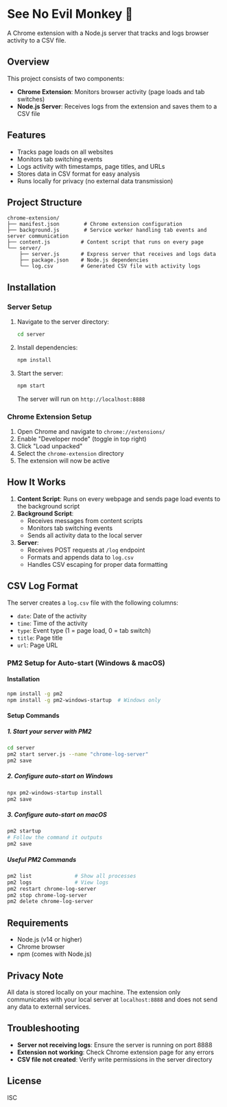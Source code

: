 # See No Evil Monkey 🙈

A Chrome extension with a Node.js server that tracks and logs browser activity to a CSV file.

## Overview

This project consists of two components:
- **Chrome Extension**: Monitors browser activity (page loads and tab switches)
- **Node.js Server**: Receives logs from the extension and saves them to a CSV file

## Features

- Tracks page loads on all websites
- Monitors tab switching events
- Logs activity with timestamps, page titles, and URLs
- Stores data in CSV format for easy analysis
- Runs locally for privacy (no external data transmission)

## Project Structure

```
chrome-extension/
├── manifest.json        # Chrome extension configuration
├── background.js        # Service worker handling tab events and server communication
├── content.js          # Content script that runs on every page
└── server/
    ├── server.js       # Express server that receives and logs data
    ├── package.json    # Node.js dependencies
    └── log.csv         # Generated CSV file with activity logs
```

## Installation

### Server Setup

1. Navigate to the server directory:
   ```bash
   cd server
   ```

2. Install dependencies:
   ```bash
   npm install
   ```

3. Start the server:
   ```bash
   npm start
   ```
   The server will run on `http://localhost:8888`

### Chrome Extension Setup

1. Open Chrome and navigate to `chrome://extensions/`
2. Enable "Developer mode" (toggle in top right)
3. Click "Load unpacked"
4. Select the `chrome-extension` directory
5. The extension will now be active

## How It Works

1. **Content Script**: Runs on every webpage and sends page load events to the background script
2. **Background Script**:
   - Receives messages from content scripts
   - Monitors tab switching events
   - Sends all activity data to the local server
3. **Server**:
   - Receives POST requests at `/log` endpoint
   - Formats and appends data to `log.csv`
   - Handles CSV escaping for proper data formatting

## CSV Log Format

The server creates a `log.csv` file with the following columns:
- `date`: Date of the activity
- `time`: Time of the activity
- `type`: Event type (1 = page load, 0 = tab switch)
- `title`: Page title
- `url`: Page URL

### PM2 Setup for Auto-start (Windows & macOS)

#### Installation
```bash
npm install -g pm2
npm install -g pm2-windows-startup  # Windows only
```

#### Setup Commands

##### 1. Start your server with PM2
```bash
cd server
pm2 start server.js --name "chrome-log-server"
pm2 save
```

##### 2. Configure auto-start on Windows
```bash
npx pm2-windows-startup install
pm2 save
```

##### 3. Configure auto-start on macOS
```bash
pm2 startup
# Follow the command it outputs
pm2 save
```

##### Useful PM2 Commands
```bash
pm2 list              # Show all processes
pm2 logs              # View logs
pm2 restart chrome-log-server
pm2 stop chrome-log-server
pm2 delete chrome-log-server
```

## Requirements

- Node.js (v14 or higher)
- Chrome browser
- npm (comes with Node.js)

## Privacy Note

All data is stored locally on your machine. The extension only communicates with your local server at `localhost:8888` and does not send any data to external services.

## Troubleshooting

- **Server not receiving logs**: Ensure the server is running on port 8888
- **Extension not working**: Check Chrome extension page for any errors
- **CSV file not created**: Verify write permissions in the server directory

## License

ISC
